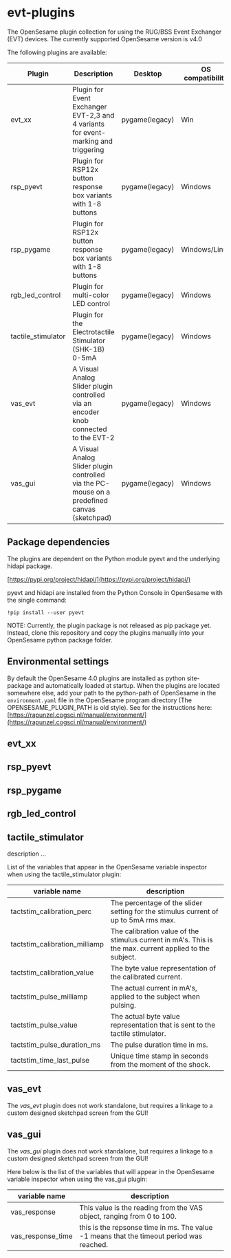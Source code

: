 # evt-plugins
The OpenSesame plugin collection for using the RUG/BSS Event Exchanger (EVT) devices.
The currently supported OpenSesame version is v4.0

The following plugins are available:

Plugin | Description | Desktop | OS compatibility | Status
------ | ----------- | ------- | ---------------- | ------
evt_xx | Plugin for Event Exchanger EVT-2,3 and 4 variants for event-marking and triggering | pygame(legacy) | Win | not validated
rsp_pyevt | Plugin for RSP12x button response box variants with 1-8 buttons | pygame(legacy) | Windows | not validated
rsp_pygame | Plugin for RSP12x button response box variants with 1-8 buttons | pygame(legacy) | Windows/Linux | **validated**
rgb_led_control | Plugin for multi-color LED control | pygame(legacy) | Windows | not validated
tactile_stimulator | Plugin for the Electrotactile Stimulator (SHK-1B) 0-5mA | pygame(legacy) | Windows | not validated
vas_evt | A Visual Analog Slider plugin controlled via an encoder knob connected to the EVT-2 | pygame(legacy) | Windows | not validated
vas_gui | A Visual Analog Slider plugin controlled via the PC-mouse on a predefined canvas (sketchpad) | pygame(legacy) | Windows | **validated**

## Package dependencies
The plugins are dependent on the Python module pyevt and the underlying hidapi package.

[https://pypi.org/project/hidapi/](https://pypi.org/project/hidapi/)

pyevt and hidapi are installed from the Python Console in OpenSesame with the single command:

`!pip install --user pyevt`

NOTE: Currently, the plugin package is not released as pip package yet. Instead, clone this repository and copy the plugins manually into your OpenSesame python package folder.

## Environmental settings
By default the OpenSesame 4.0 plugins are installed as python site-package and automatically loaded at startup.
When the plugins are located somewhere else, add your path to the python-path of OpenSesame in the `environment.yaml` file in the OpenSesame program directory (The OPENSESAME_PLUGIN_PATH is old style). See for the instructions here: [https://rapunzel.cogsci.nl/manual/environment/](https://rapunzel.cogsci.nl/manual/environment/) 

## evt_xx

## rsp_pyevt

## rsp_pygame

## rgb_led_control

## tactile_stimulator
description ...

List of the variables that appear in the OpenSesame variable inspector when using the tactile_stimulator plugin:

variable name | description
------------- | -----------
tactstim_calibration_perc | The percentage of the slider setting for the stimulus current of up to 5mA rms max.
tactstim_calibration_milliamp | The calibration value of the stimulus current in mA's. This is the max. current applied to the subject.
tactstim_calibration_value | The byte value representation of the calibrated current.
tactstim_pulse_milliamp | The actual current in mA's, applied to the subject when pulsing.
tactstim_pulse_value | The actual byte value representation that is sent to the tactile stimulator.
tactstim_pulse_duration_ms | The pulse duration time in ms.
tactstim_time_last_pulse | Unique time stamp in seconds from the moment of the shock.

## vas_evt
The *vas_evt* plugin does not work standalone, but requires a linkage to a custom designed sketchpad screen from the GUI!

## vas_gui
The *vas_gui* plugin does not work standalone, but requires a linkage to a custom designed sketchpad screen from the GUI!

Here below is the list of the variables that will appear in the OpenSesame variable inspector when using the vas_gui plugin:

variable name | description
------------- | -----------
vas_response | This value is the reading from the VAS object, ranging from 0 to 100.
vas_response_time | this is the repsonse time in ms. The value -1 means that the timeout period was reached.